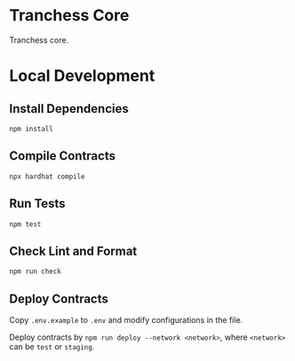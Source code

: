 # Tranchess Core

Tranchess core.

# Local Development

## Install Dependencies

`npm install`

## Compile Contracts

`npx hardhat compile`

## Run Tests

`npm test`

## Check Lint and Format

`npm run check`

## Deploy Contracts

Copy `.env.example` to `.env` and modify configurations in the file.

Deploy contracts by `npm run deploy --network <network>`, where `<network>` can be `test` or `staging`.
